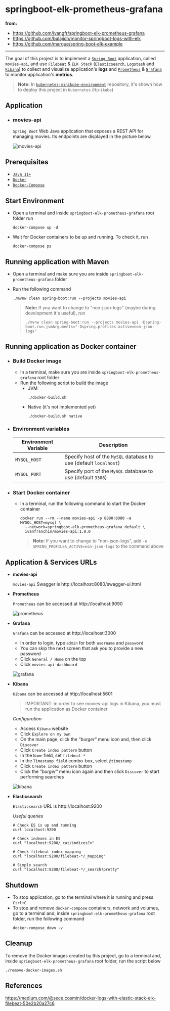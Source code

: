 # springboot-elk-prometheus-grafana

__from:__

- https://github.com/ivangfr/springboot-elk-prometheus-grafana
- https://github.com/balajich/monitor-springboot-logs-with-elk
- https://github.com/margue/spring-boot-elk-example

---

The goal of this project is to implement a [`Spring Boot`](https://docs.spring.io/spring-boot/docs/current/reference/htmlsingle/) application, called `movies-api`, and use [`Filebeat`](https://www.elastic.co/beats/filebeat) & `ELK Stack` ([`Elasticsearch`](https://www.elastic.co/elasticsearch), [`Logstash`](https://www.elastic.co/logstash) and [`Kibana`](https://www.elastic.co/kibana)) to collect and visualize application's **logs** and [`Prometheus`](https://prometheus.io/) & [`Grafana`](https://grafana.com/) to monitor application's **metrics**.

> **Note:** In [`kubernetes-minikube-environment`](https://github.com/ivangfr/kubernetes-minikube-environment/tree/master/movies-api-elk-prometheus-grafana) repository, it's shown how to deploy this project in `Kubernetes` (`Minikube`)

## Application

- ### movies-api

  `Spring Boot` Web Java application that exposes a REST API for managing movies. Its endpoints are displayed in the picture below.

  ![movies-api](documentation/movies-api-swagger.png)

## Prerequisites

- [`Java 11+`](https://www.oracle.com/java/technologies/downloads/#java11)
- [`Docker`](https://www.docker.com/)
- [`Docker-Compose`](https://docs.docker.com/compose/install/)

## Start Environment

- Open a terminal and inside `springboot-elk-prometheus-grafana` root folder run
  ```
  docker-compose up -d
  ```

- Wait for Docker containers to be up and running. To check it, run
  ```
  docker-compose ps
  ```

## Running application with Maven

- Open a terminal and make sure you are inside `springboot-elk-prometheus-grafana` folder

- Run the following command
  ```
  ./mvnw clean spring-boot:run --projects movies-api
  ```
  > **Note:** If you want to change to "non-json-logs" (maybe during development it's useful), run
  > ```
  > ./mvnw clean spring-boot:run --projects movies-api -Dspring-boot.run.jvmArguments="-Dspring.profiles.active=non-json-logs"
  > ```

## Running application as Docker container

- ### Build Docker image

  - In a terminal, make sure you are inside `springboot-elk-prometheus-grafana` root folder
  - Run the following script to build the image
    - JVM
      ```
      ./docker-build.sh
      ```
    - Native (it's not implemented yet)
      ```
      ./docker-build.sh native
      ```

- ### Environment variables

  | Environment Variable | Description                                                       |
  |----------------------|-------------------------------------------------------------------|
  | `MYSQL_HOST`         | Specify host of the `MySQL` database to use (default `localhost`) |
  | `MYSQL_PORT`         | Specify port of the `MySQL` database to use (default `3306`)      |

- ### Start Docker container

  - In a terminal, run the following command to start the Docker container
    ```
    docker run --rm --name movies-api -p 8080:8080 -e MYSQL_HOST=mysql \
      --network=springboot-elk-prometheus-grafana_default \
      ivanfranchin/movies-api:1.0.0
    ```
    > **Note:** If you want to change to "non-json-logs", add `-e SPRING_PROFILES_ACTIVE=non-json-logs` to the command above

## Application & Services URLs

- **movies-api**
  
  `movies-api` Swagger is http://localhost:8080/swagger-ui.html

- **Prometheus**

  `Prometheus` can be accessed at http://localhost:9090

  ![prometheus](documentation/prometheus.png)

- **Grafana**

  `Grafana` can be accessed at http://localhost:3000

  - In order to login, type `admin` for both `username` and `password`
  - You can skip the next screen that ask you to provide a new password
  - Click `General / Home` on the top
  - Click `movies-api-dashboard`

  ![grafana](documentation/grafana.png)

- **Kibana**

  `Kibana` can be accessed at http://localhost:5601

  > IMPORTANT: in order to see movies-api logs in Kibana, you must run the application as Docker container

  _Configuration_

  - Access `Kibana` website
  - Click `Explore on my own`
  - On the main page, click the _"burger"_ menu icon and, then click `Discover`
  - Click `Create index pattern` button
  - In the `Name` field, set `filebeat-*`
  - In the `Timestamp field` combo-box, select `@timestamp`
  - Click `Create index pattern` button
  - Click the _"burger"_ menu icon again and then click `Discover` to start performing searches
  
  ![kibana](documentation/kibana.png)

- **Elasticsearch**

  `Elasticsearch` URL is http://localhost:9200

  _Useful queries_
  ```
  # Check ES is up and running
  curl localhost:9200
  
  # Check indexes in ES
  curl "localhost:9200/_cat/indices?v"
  
  # Check filebeat index mapping
  curl "localhost:9200/filebeat-*/_mapping"
  
  # Simple search
  curl "localhost:9200/filebeat-*/_search?pretty"
  ```

## Shutdown

- To stop application, go to the terminal where it is running and press `Ctrl+C`
- To stop and remove `docker-compose` containers, network and volumes, go to a terminal and, inside `springboot-elk-prometheus-grafana` root folder, run the following command
  ```
  docker-compose down -v
  ```

## Cleanup

To remove the Docker images created by this project, go to a terminal and, inside `springboot-elk-prometheus-grafana` root folder, run the script below
```
./remove-docker-images.sh
```

## References

https://medium.com/@sece.cosmin/docker-logs-with-elastic-stack-elk-filebeat-50e2b20a27c6